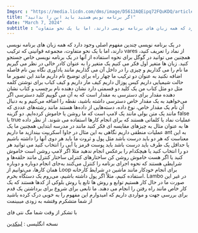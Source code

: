 ```yaml
---
Imgsrc : "https://media.licdn.com/dms/image/D5612AQEipq72FQuKDQ/article-cover_image-shrink_720_1280/0/1709806567893?e=1715212800&v=beta&t=6SySsgiHSuV2y4qazcOFNj0g119LlYSqR7N-VZReUlw"
title: "اگر برنامه نویس هستید باید این را بدانید"
date: "March 7, 2024"
subtitle : "یک برنامه نویسی چندین مفهوم اصلی وجود دارد که همه زبان های برنامه نویسی دارند، اما با یک نحو متفاوت،"
---
```


در یک برنامه نویسی چندین مفهوم اصلی وجود دارد که همه زبان های برنامه نویسی دارند، اما با یک نحو متفاوت، مجموعه قوانینی که ترکیب vares از نماد را تعریف کنید، همچنین می توانید در گوگل برای نحوه استفاده از آنها در یک برنامه نویسی خاص جستجو کنید. زبان ها متغیر اول فکر می کنیم یک متغیر را به عنوان کادر خالی در نظر می گیریم ما نام را می گذاریم و چیزی را در داخل آن می گذاریم مانند یادآوری نگاه بین نام فاصله اضافه نکنید به عنوان دو ترکیب ما چهار راه برای توضیح نام داریم مانند این تصویر ما حالت شیمیایی داریم کیس پوزال داریم کیف مار داریم و کیف کباب برای نوشتن کلمه مثل دو مثل کتاب من یک کلید دو قسمتی دارد نشان دهنده نام برچسب و کتاب نشان دهنده مقدار برای دسترسی به مقدار است که به آن می گوییم کلید دسترسی اگر می‌خواهید به یک مقدار خاص دسترسی داشته باشید، نقطه را اضافه می‌کنیم و به دنبال آن نام یک مقدار خاص، نوع داده، دسته‌هایی از داده‌ها هستند مانند رشته‌های عددی که مانند یک متن بولی مانند یک لامپ است که ما روشن یا خاموش کرده‌ایم. دو گزینه false یا true عملیات نماد یا کلماتی هستند که برای انجام کارها استفاده می شوند. از نظر داده ها به عنوان مثال به چیزهای مقایسه ای فکر کنید مانند در مدرسه ابتدایی همچنین ما یک عملیات منطقی داریم نگاهی به این مثال در جاوا اسکریپت بیندازید ما داریم ant به این معناست که هر دو باید درست باشد مثل پول و ثروت ما باید هر دوی آنها را داشته باشیم یا حداقل یک طرف باید درست باشد باید پوست قرمز یا آبی را انتخاب کنید می توانید هر دو را انتخاب کنید یا هیچکدام را برعکس انجام ندهید مثلا اگر لامپ روشن است خاموش کنید یا اگر هست خاموش روشن کن ساختارهای کنترلی ساختار کنترل مانند حلقه‌ها و شرایطی هستند که نحوه اجرای برنامه را کنترل می‌کنند به‌جای انجام دوباره و دوباره همان کارها، می‌توانیم از Loop برای انجام خودکار مانند ماشین در شرایط کارخانه استفاده کنیم، مثلاً اگر پول داشته باشیم، می‌روم یک دستگاه بخرم. Lambo در غیر این صورت ما در حال کار هستیم توابع و روش ها تابع یا روش بلوکی از کدها هستند که یک کار خاص مانند راه رفتن را انجام می دهند. ما تابعی برای شروع برای برداشتن یک قدم برای بررسی جهت و مواردی داریم که امیدوارم این مفهوم را به خوبی درک کرده باشید از شما متشکرم وقتشه به زودی میبینمت

با تشکر از وقت شما مگ نتی فای


<div id="pos-article-text-card-94410"></div>
<div id="pos-article-display-94407"></div>

نسخه انگلیسی :‌ [ لینکدین ](https://www.linkedin.com/pulse/you-must-know-youre-programmer-homayoun-mohammadi-z3uic/?trackingId=ENoXhYKPTXO19eSPfLJEig%3D%3D)